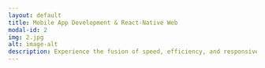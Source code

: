 ```yaml
---
layout: default
title: Mobile App Development & React-Native Web
modal-id: 2
img: 2.jpg
alt: image-alt
description: Experience the fusion of speed, efficiency, and responsiveness with our React-Native solutions. At Cat Apps, we utilize React-Native and React-Native-Web, renowned JavaScript frameworks, to craft high-performance web and mobile applications that deliver a uniform user experience across all platforms (iOS, Android, and Web).<br/>This approach is not only cost-effective but also ensures faster development as it allows us to build on three platforms in one go. Our team of expert developers ensures your app is swift, responsive, and visually appealing. We incorporate crucial features and functionalities that resonate with your business goals and cater to your users' needs. Trust Cat Apps to create bespoke applications that hit the mark with your target audience while ensuring peak performance.
---
```

